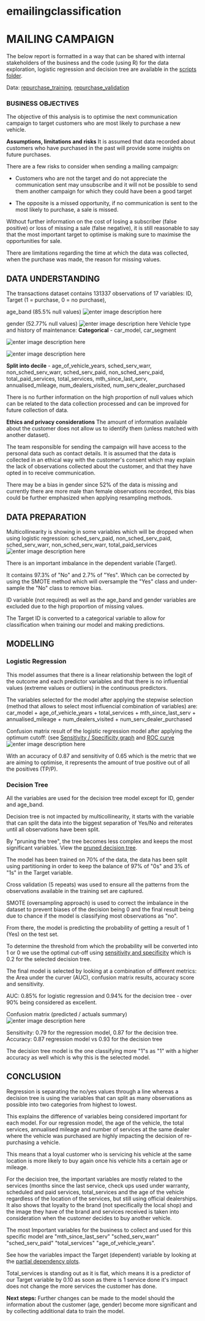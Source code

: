 # emailingclassification
 
# MAILING CAMPAIGN

The below report is formatted in a way that can be shared with internal stakeholders of the business and the code (using R) for the data exploration, logistic regression and decision tree are available in the [scripts folder](https://github.com/SandraLeriche/classification/tree/master/scripts).

Data: [repurchase_training](https://github.com/SandraLeriche/classification/blob/master/data/repurchase_training.csv), [repurchase_validation](https://github.com/SandraLeriche/classification/blob/master/data/repurchase_validation.csv)

### BUSINESS OBJECTIVES

The objective of this analysis is to optimise the next communication campaign to target customers who are most likely to purchase a new vehicle.

**Assumptions, limitations and risks**
It is assumed that data recorded about customers who have purchased in the past will provide some insights on future purchases.

There are a few risks to consider when sending a mailing campaign:

- Customers who are not the target and do not appreciate the communication sent may unsubscribe and it will not be possible to send them another campaign for which they could have been a good target

- The opposite is a missed opportunity, if no communication is sent to the most likely to purchase, a sale is missed. 
 
Without further information on the cost of losing a subscriber (false positive) or loss of missing a sale (false negative), it is still reasonable to say that the most important target to optimise is making sure to maximise the opportunities for sale.

There are limitations regarding the time at which the data was collected, when the purchase was made, the reason for missing values.

## DATA UNDERSTANDING

The transactions dataset contains 131337 observations of 17 variables: 
ID, Target (1 = purchase, 0 = no purchase),

age_band (85.5% null values)
![enter image description here](https://github.com/SandraLeriche/classification/blob/master/images/age_band_plot.png)

gender (52.77% null values) 
![enter image description here](https://github.com/SandraLeriche/classification/blob/master/images/gender_plot.png)
Vehicle type and history of maintenance: 
**Categorical** - car_model, car_segment 

![enter image description here](https://github.com/SandraLeriche/classification/blob/master/images/car_model_plot.png)

![enter image description here](https://github.com/SandraLeriche/classification/blob/master/images/car_segment_plot.png)

**Split into decile** - age_of_vehicle_years, sched_serv_warr, non_sched_serv_warr, sched_serv_paid, non_sched_serv_paid, total_paid_services, total_services, mth_since_last_serv, annualised_mileage, num_dealers_visited, num_serv_dealer_purchased

There is no further information on the high proportion of null values which can be related to the data collection processed and can be improved for future collection of data.

**Ethics and privacy considerations**
The amount of information available about the customer does not allow us to identify them (unless matched with another dataset). 

The team responsible for sending the campaign will have access to the personal data such as contact details. It is assumed that the data is collected in an ethical way with the customer's consent which may explain the lack of observations collected about the customer, and that they have opted in to receive communication. 

There may be a bias in gender since 52% of the data is missing and currently there are more male than female observations recorded, this bias could be further emphasized when applying resampling methods.

## DATA PREPARATION

Multicollinearity is showing in some variables which will be dropped when using logistic regression: sched_serv_paid, non_sched_serv_paid, sched_serv_warr, non_sched_serv_warr, total_paid_services
![enter image description here](https://github.com/SandraLeriche/classification/blob/master/images/multicollinearity.png)

There is an important imbalance in the dependent variable (Target).

It contains 97.3% of "No" and 2.7% of "Yes". Which can be corrected by using the SMOTE method which will oversample the "Yes" class and under-sample the "No" class to remove bias.

ID variable (not required) as well as the age_band and gender variables are excluded due to the high proportion of missing values.

The Target ID is converted to a categorical variable to allow for classification when training our model and making predictions.

## MODELLING

### Logistic Regression

This model assumes that there is a linear relationship between the logit of the outcome and each predictor variables and that there is no influential values (extreme values or outliers) in the continuous predictors.

The variables selected for the model after applying the stepwise selection (method that allows to select most influencial combination of variables) are:
car_model + age_of_vehicle_years + total_services + mth_since_last_serv + annualised_mileage + num_dealers_visited + num_serv_dealer_purchased

Confusion matrix result of the logistic regression model after applying the optimum cutoff: (see [Sensitivity / Specificity graph](https://github.com/SandraLeriche/classification/blob/master/images/sens_spec_log_reg.png) and [ROC curve](https://github.com/SandraLeriche/classification/blob/master/images/roc_curve_log_reg.png)
![enter image description here](https://github.com/SandraLeriche/classification/blob/master/images/cm_log_reg.JPG)                        

With an accuracy of 0.87 and sensitivity of 0.65 which is the metric that we are aiming to optimise, it represents the amount of true positive out of all the positives (TP/P).

### Decision Tree

All the variables are used for the decision tree model except for ID, gender and age_band.

Decision tree is not impacted by multicollinearity, it starts with the variable that can split the data into the biggest separation of Yes/No and reiterates until all observations have been split. 

By "pruning the tree", the tree becomes less complex and keeps the most significant variables. View the  [pruned decision tree](https://github.com/SandraLeriche/classification/blob/master/images/pruned_decision_tree.png).


The model has been trained on 70% of the data, the data has been split using partitioning in order to keep the balance of 97% of "0s" and 3% of "1s" in the Target variable.

Cross validation (5 repeats) was used to ensure all the patterns from the observations available in the training set are captured. 

SMOTE (oversampling approach) is used to correct the imbalance in the dataset to prevent biases of the decision being 0 and the final result being due to chance if the model is classifying most observations as "no". 

From there, the model is predicting the probability of getting a result of 1 (Yes) on the test set. 

To determine the threshold from which the probability will be converted into 1 or 0 we use the optimal cut-off using [sensitivity and specificity](https://github.com/SandraLeriche/classification/blob/master/images/sens_spec_dec_tree.png) which is 0.2 for the selected decision tree. 

The final model is selected by looking at a combination of different metrics:
the Area under the curver (AUC), confusion matrix results, accuracy score and sensitivity.

AUC: 0.85% for logistic regression and 0.94% for the decision tree - over 90% being considered as excellent.

Confusion matrix (predicted / actuals summary)
![enter image description here](https://github.com/SandraLeriche/classification/blob/master/images/cm_decision_tree.JPG)

Sensitivity: 0.79 for the regression model, 0.87 for the decision tree. 
Accuracy: 0.87 regression model vs 0.93 for the decision tree

The decision tree model is the one classifying more "1"s as "1" with a higher accuracy as well which is why this is the selected model.


## CONCLUSION

Regression is separating the no/yes values through a line whereas a decision tree is using the variables that can split as many observations as possible into two categories from highest to lowest. 

This explains the difference of variables being considered important for each model. For our regression model, the age of the vehicle, the total services, annualised mileage and number of services at the same dealer where the vehicle was purchased are highly impacting the decision of re-purchasing a vehicle. 

This means that a loyal customer who is servicing his vehicle at the same location is more likely to buy again once his vehicle hits a certain age or mileage.

For the decision tree, the important variables are mostly related to the services (months since the last service, check ups used under warranty, scheduled and paid services, total_services and the age of the vehicle regardless of the location of the services, but still using official dealerships. It also shows that loyalty to the brand (not specifically the local shop) and the image they have of the brand and services received is taken into consideration when the customer decides to buy another vehicle.

The most Important variables for the business to collect and used for this specific model are "mth_since_last_serv" "sched_serv_warr" "sched_serv_paid" "total_services" "age_of_vehicle_years". 

See how the variables impact the Target (dependent) variable by looking at the [partial dependency plots](https://github.com/SandraLeriche/classification/tree/master/images/partial_dependency_plots).

Total_services is standing out as it is flat, which means it is a predictor of our Target variable by 0.10 as soon as there is 1 service done it's impact does not change the more services the customer has done.

**Next steps:**
Further changes can be made to the model should the information about the customer (age, gender) become more significant and by collecting additional data to train the model.